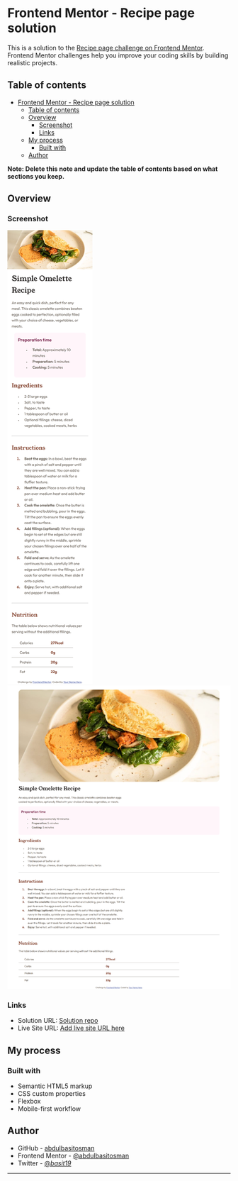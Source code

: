 # Frontend Mentor - Recipe page solution

This is a solution to the [Recipe page challenge on Frontend Mentor](https://www.frontendmentor.io/challenges/recipe-page-KiTsR8QQKm). Frontend Mentor challenges help you improve your coding skills by building realistic projects.

## Table of contents

- [Frontend Mentor - Recipe page solution](#frontend-mentor---recipe-page-solution)
  - [Table of contents](#table-of-contents)
  - [Overview](#overview)
    - [Screenshot](#screenshot)
    - [Links](#links)
  - [My process](#my-process)
    - [Built with](#built-with)
  - [Author](#author)

**Note: Delete this note and update the table of contents based on what sections you keep.**

## Overview

### Screenshot

![](<./screenshots/127.0.0.1_3000_index.html(iPhone%20X).png>)
![](./screenshots/127.0.0.1_3000_index.html.png)

### Links

- Solution URL: [Solution repo](https://github.com/abdulbasitosman/recipe-page-main)
- Live Site URL: [Add live site URL here](https://your-live-site-url.com)

## My process

### Built with

- Semantic HTML5 markup
- CSS custom properties
- Flexbox
- Mobile-first workflow

## Author

- GitHub - [abdulbasitosman](https://github.com/abdulbasitosman)
- Frontend Mentor - [@abdulbasitosman](https://www.frontendmentor.io/profile/abdulbasitosman)
- Twitter - [@_basit19_](https://x.com/_basit19)

---
